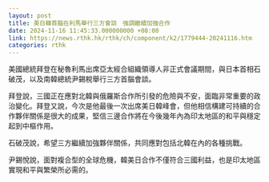 ```yaml
---
layout: post
title: 美日韓首腦在利馬舉行三方會談　強調繼續加強合作
date: 2024-11-16 11:45:33.000000000 +08:00
link: https://news.rthk.hk/rthk/ch/component/k2/1779444-20241116.htm
categories: rthk
---
```


美國總統拜登在秘魯利馬出席亞太經合組織領導人非正式會議期間，與日本首相石破茂，以及南韓總統尹錫稅舉行三方首腦會談。

拜登說，三國正在應對北韓與俄羅斯合作所引發的危險與不安，面臨非常重要的政治變化。拜登又說，今次是他最後一次出席美日韓峰會，但他相信構建可持續的合作夥伴關係是很大的成果，堅信三邊合作將在今後幾年內為印太地區的和平與穩定起到中樞作用。

石破茂說，希望三方繼續加強夥伴關係，共同應對包括北韓在內的各種挑戰。

尹錫悅說，面對複合型的全球危機，韓美日合作不僅符合三國利益，也是印太地區實現和平與繁榮所必需的。
